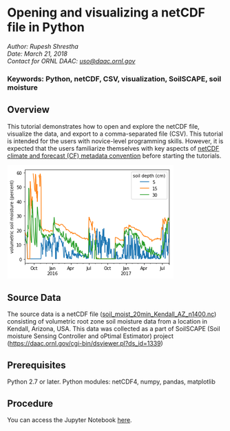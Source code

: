 # Opening and visualizing a netCDF file in Python

*Author: Rupesh Shrestha*  
*Date: March 21, 2018*  
*Contact for ORNL DAAC: uso@daac.ornl.gov*

### Keywords: Python, netCDF, CSV, visualization, SoilSCAPE, soil moisture

## Overview

This tutorial demonstrates how to open and explore the netCDF file, visualize the data, and export to a comma-separated file (CSV). This tutorial is intended for the users with novice-level programming skills. However, it is expected that the users familiarize themselves with key aspects of [netCDF climate and forecast (CF) metadata convention](http://cfconventions.org/cf-conventions/v1.6.0/cf-conventions.html) before starting the tutorials.

![Volumetric soil moisture at various soil depths](resources/py-nc-visualize.png)

## Source Data

The source data is a netCDF file ([soil_moist_20min_Kendall_AZ_n1400.nc](https://daac.ornl.gov/daacdata/eos_land_val/SoilSCAPE/data//soil_moist_20min_Kendall_AZ_n1400.nc)) consisting of  volumetric root zone soil moisture data from a location in Kendall, Arizona, USA. This data was collected as a part of SoilSCAPE (Soil moisture Sensing Controller and oPtimal Estimator) project (https://daac.ornl.gov/cgi-bin/dsviewer.pl?ds_id=1339)

## Prerequisites

Python 2.7 or later. Python modules: netCDF4, numpy, pandas, matplotlib

## Procedure

You can access the Jupyter Notebook [here](netcdf_open_visualize.ipynb).
